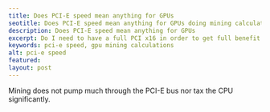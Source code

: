 ```yaml
---
title: Does PCI-E speed mean anything for GPUs
seotitle: Does PCI-E speed mean anything for GPUs doing mining calculations?
description: Does PCI-E speed mean anything for GPUs
excerpt: Do I need to have a full PCI x16 in order to get full benefit of my 6990?
keywords: pci-e speed, gpu mining calculations
alt: pci-e speed
featured: 
layout: post
---
```


<p>Mining does not pump much through the PCI-E bus nor tax the CPU significantly.  <p>
